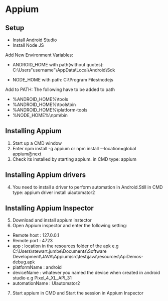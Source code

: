 # Appium


## Setup
- Install Android Studio
- Install Node JS

Add New Environment Variables:

- ANDROID_HOME with path(without quotes): C:\Users\"username"\AppData\Local\Android\Sdk

- NODE_HOME with path:
C:\Program Files\nodejs

Add to PATH:
The following have to be added to path

- %ANDROID_HOME%\tools
- %ANDROID_HOME%\tools\bin
- %ANDROID_HOME%\platform-tools
- %NODE_HOME%\npm\bin



## Installing Appium
1. Start up a CMD window
2. Enter npm install -g appium or npm install --location=global appium@next
3. Check its installed by starting appium. in CMD type: appium

## Installing Appium drivers

4. You need to install a driver to perform automation in Android.Still in CMD type: appium driver install uiautomator2


## Installing Appium Inspector
5. Download and install appium instector
6. Open Appium inspector and enter the following setting:
 - Remote host : 127.0.0.1
 - Remote port : 4723
 - app : location in the resources folder of the apk e.g C:\Users\stewart.jumbe\Documents\Software Development\JAVA\Appium\src\test\java\resources\ApiDemos-debug.apk
 - platformName : android
 - deviceName : whatever you named the device when created in android studio e.g Pixel_4_XL_API_31
 - automationName : UIautomator2

7. Start appium in CMD and Start the session in Appium Inspector
